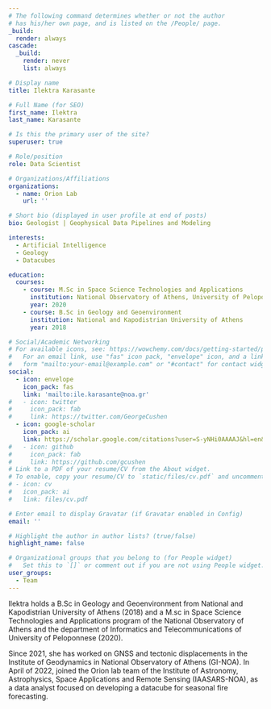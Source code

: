 ```yaml
---
# The following command determines whether or not the author
# has his/her own page, and is listed on the /People/ page.
_build:
  render: always
cascade:
  _build:
    render: never
    list: always

# Display name
title: Ilektra Karasante

# Full Name (for SEO)
first_name: Ilektra
last_name: Karasante

# Is this the primary user of the site?
superuser: true

# Role/position
role: Data Scientist

# Organizations/Affiliations
organizations:
  - name: Orion Lab
    url: ''

# Short bio (displayed in user profile at end of posts)
bio: Geologist | Geophysical Data Pipelines and Modeling

interests:
  - Artificial Intelligence
  - Geology
  - Datacubes

education:
  courses:
    - course: M.Sc in Space Science Technologies and Applications
      institution: National Observatory of Athens, University of Peloponnese 
      year: 2020
    - course: B.Sc in Geology and Geoenvironment
      institution: National and Kapodistrian University of Athens
      year: 2018

# Social/Academic Networking
# For available icons, see: https://wowchemy.com/docs/getting-started/page-builder/#icons
#   For an email link, use "fas" icon pack, "envelope" icon, and a link in the
#   form "mailto:your-email@example.com" or "#contact" for contact widget.
social:
  - icon: envelope
    icon_pack: fas
    link: 'mailto:ile.karasante@noa.gr'
#   - icon: twitter
#     icon_pack: fab
#     link: https://twitter.com/GeorgeCushen
  - icon: google-scholar
    icon_pack: ai
    link: https://scholar.google.com/citations?user=S-yNHi0AAAAJ&hl=en&oi=ao
#   - icon: github
#     icon_pack: fab
#     link: https://github.com/gcushen
# Link to a PDF of your resume/CV from the About widget.
# To enable, copy your resume/CV to `static/files/cv.pdf` and uncomment the lines below.
# - icon: cv
#   icon_pack: ai
#   link: files/cv.pdf

# Enter email to display Gravatar (if Gravatar enabled in Config)
email: ''

# Highlight the author in author lists? (true/false)
highlight_name: false

# Organizational groups that you belong to (for People widget)
#   Set this to `[]` or comment out if you are not using People widget.
user_groups:
  - Team
---
```


Ilektra holds a B.Sc in Geology and Geoenvironment from National and Kapodistrian University of Athens (2018) and a M.sc in Space Science Technologies and Applications program of the National Observatory of Athens and the department of Informatics and Telecommunications of University of Peloponnese (2020).

Since 2021, she has worked on GNSS and tectonic displacements in the Institute of Geodynamics in National Observatory of Athens (GI-NOA). In April of 2022, joined the Orion lab team of the Institute of Astronomy, Astrophysics, Space Applications and Remote Sensing (IAASARS-NOA), as a data analyst focused on developing a datacube for seasonal fire forecasting.